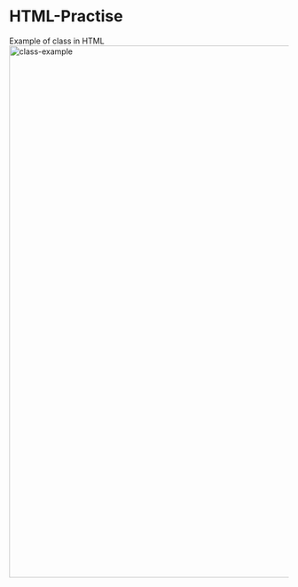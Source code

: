 # HTML-Practise


Example of class in HTML
<img width="960" alt="class-example" src="https://user-images.githubusercontent.com/42382193/46415675-bad35500-c760-11e8-9fe0-e2b63e2ca720.png">
